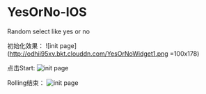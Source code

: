 # YesOrNo-IOS
Random select like yes or no

初始化效果：
![init page](http://odhii95xv.bkt.clouddn.com/YesOrNoWidget1.png =100x178)

点击Start:
![init page](http://odhii95xv.bkt.clouddn.com/YesOrNoWidget2.png)

Rolling结束：
![init page](http://odhii95xv.bkt.clouddn.com/YesOrNoWidget3.png)
